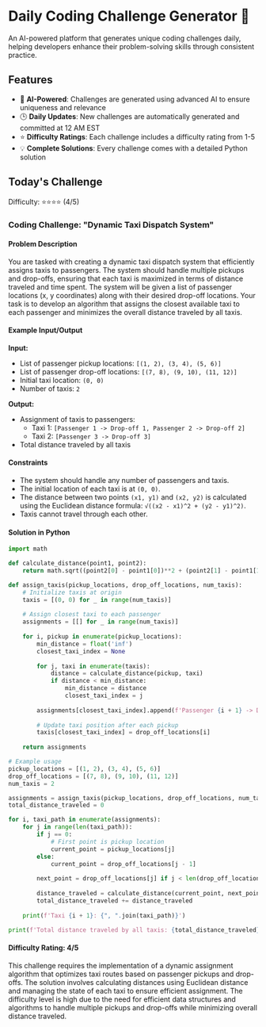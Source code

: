 # Daily Coding Challenge Generator 🚀

An AI-powered platform that generates unique coding challenges daily, helping developers enhance their problem-solving skills through consistent practice.

## Features

- 🤖 **AI-Powered**: Challenges are generated using advanced AI to ensure uniqueness and relevance
- 🕒 **Daily Updates**: New challenges are automatically generated and committed at 12 AM EST
- ⭐ **Difficulty Ratings**: Each challenge includes a difficulty rating from 1-5
- 💡 **Complete Solutions**: Every challenge comes with a detailed Python solution

## Today's Challenge

Difficulty: ⭐⭐⭐⭐ (4/5)

### Coding Challenge: "Dynamic Taxi Dispatch System"

#### Problem Description

You are tasked with creating a dynamic taxi dispatch system that efficiently assigns taxis to passengers. The system should handle multiple pickups and drop-offs, ensuring that each taxi is maximized in terms of distance traveled and time spent. The system will be given a list of passenger locations (x, y coordinates) along with their desired drop-off locations. Your task is to develop an algorithm that assigns the closest available taxi to each passenger and minimizes the overall distance traveled by all taxis.

#### Example Input/Output

**Input:**
- List of passenger pickup locations: `[(1, 2), (3, 4), (5, 6)]`
- List of passenger drop-off locations: `[(7, 8), (9, 10), (11, 12)]`
- Initial taxi location: `(0, 0)`
- Number of taxis: `2`

**Output:**
- Assignment of taxis to passengers:
    - Taxi 1: `[Passenger 1 -> Drop-off 1, Passenger 2 -> Drop-off 2]`
    - Taxi 2: `[Passenger 3 -> Drop-off 3]`
- Total distance traveled by all taxis

#### Constraints

- The system should handle any number of passengers and taxis.
- The initial location of each taxi is at `(0, 0)`.
- The distance between two points `(x1, y1)` and `(x2, y2)` is calculated using the Euclidean distance formula: `√((x2 - x1)^2 + (y2 - y1)^2)`.
- Taxis cannot travel through each other.

#### Solution in Python

```python
import math

def calculate_distance(point1, point2):
    return math.sqrt((point2[0] - point1[0])**2 + (point2[1] - point1[1])**2)

def assign_taxis(pickup_locations, drop_off_locations, num_taxis):
    # Initialize taxis at origin
    taxis = [(0, 0) for _ in range(num_taxis)]
    
    # Assign closest taxi to each passenger
    assignments = [[] for _ in range(num_taxis)]
    
    for i, pickup in enumerate(pickup_locations):
        min_distance = float('inf')
        closest_taxi_index = None
        
        for j, taxi in enumerate(taxis):
            distance = calculate_distance(pickup, taxi)
            if distance < min_distance:
                min_distance = distance
                closest_taxi_index = j
        
        assignments[closest_taxi_index].append(f'Passenger {i + 1} -> Drop-off {i + 1}')
        
        # Update taxi position after each pickup
        taxis[closest_taxi_index] = drop_off_locations[i]
    
    return assignments

# Example usage
pickup_locations = [(1, 2), (3, 4), (5, 6)]
drop_off_locations = [(7, 8), (9, 10), (11, 12)]
num_taxis = 2

assignments = assign_taxis(pickup_locations, drop_off_locations, num_taxis)
total_distance_traveled = 0

for i, taxi_path in enumerate(assignments):
    for j in range(len(taxi_path)):
        if j == 0:
            # First point is pickup location
            current_point = pickup_locations[j]
        else:
            current_point = drop_off_locations[j - 1]
        
        next_point = drop_off_locations[j] if j < len(drop_off_locations) - 1 else (11, 12)
        
        distance_traveled = calculate_distance(current_point, next_point)
        total_distance_traveled += distance_traveled
    
    print(f'Taxi {i + 1}: {", ".join(taxi_path)}')

print(f'Total distance traveled by all taxis: {total_distance_traveled}')
```

#### Difficulty Rating: 4/5

This challenge requires the implementation of a dynamic assignment algorithm that optimizes taxi routes based on passenger pickups and drop-offs. The solution involves calculating distances using Euclidean distance and managing the state of each taxi to ensure efficient assignment. The difficulty level is high due to the need for efficient data structures and algorithms to handle multiple pickups and drop-offs while minimizing overall distance traveled.